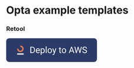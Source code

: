 # Opta example templates

### Retool
[![Deploy to AWS](https://raw.githubusercontent.com/run-x/opta/main/assets/deploy-to-aws-button.svg)](https://app.runx.dev/deploy-with-aws?url=https%3A%2F%2Fgithub.com%2Frun-x%2Fopta-templates%2Fblob%2Fmain%2Fretool.yaml&name=Retool)
